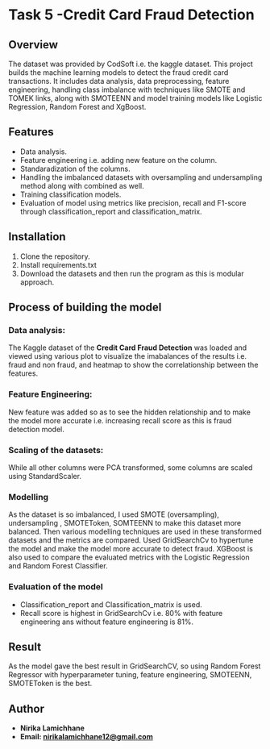 # Task 5 -Credit Card Fraud Detection

## Overview
The dataset was provided by CodSoft i.e. the kaggle dataset. This project builds the machine learning models to detect the fraud credit card transactions. It includes data analysis, data preprocessing, feature engineering, handling class imbalance with techniques like SMOTE and TOMEK links, along with SMOTEENN and model training models like Logistic Regression, Random Forest and XgBoost.

## Features
- Data analysis.
- Feature engineering i.e. adding new feature on the column.
- Standaradization of the columns.
- Handling the imbalanced datasets with oversampling and undersampling method along with combined as well.
- Training classification models.
- Evaluation of model using metrics like precision, recall and F1-score through classification_report and classification_matrix.

## Installation
1. Clone the repository.
2. Install requirements.txt
2. Download the datasets and then run the program as this is modular approach.

## Process of building the model
### Data analysis: 
The Kaggle dataset of the **Credit Card Fraud Detection**  was loaded and viewed using various plot to visualize the imabalances of the results i.e. fraud and non fraud, and heatmap to show the correlationship between the features.

### Feature Engineering:
New feature was added so as to see the hidden relationship and to make the model more accurate i.e. increasing recall score as this is fraud detection model.

### Scaling of the datasets:
While all other columns were PCA transformed, some columns are scaled using StandardScaler.

### Modelling
As the dataset is so imbalanced, I used SMOTE (oversampling), undersampling , SMOTEToken, SOMTEENN to make this dataset more balanced.
Then various modelling techniques are used in these transformed datasets and the metrics are compared.
Used GridSearchCv to hypertune the model and make the model more accurate to detect fraud.
XGBoost is also used to compare the evaluated metrics with the Logistic Regression and Random Forest Classifier.

### Evaluation of the model
- Classification_report and Classification_matrix is used.
- Recall score is highest in GridSearchCv i.e. 80% with feature engineering ans without feature engineering is 81%.

## Result
As the model gave the best result in GridSearchCV, so using Random Forest Regressor with hyperparameter tuning, feature engineering, SMOTEENN, SMOTEToken is the best.

## Author 
- **Nirika Lamichhane**
- **Email: nirikalamichhane12@gmail.com**